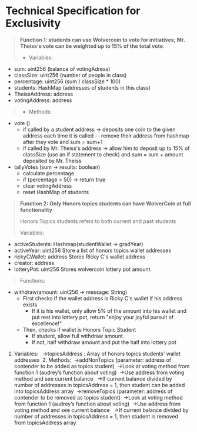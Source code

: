 # Technical Specification for Exclusivity 
> **Function 1: students can use Wolvercoin to vote for initiatives; Mr. Theiss's vote can be weighted up to 15% of the total vote**: 
> - Variables:
- sum: uint256 (balance of votingAdress)
- classSize: uint256 (number of people in class)
- percentage: uint256 (sum / classSize * 100)
- students: HashMap (addresses of students in this class)
- TheissAddress: address
- votingAddress: address
> - Methods:
- vote ()
  - if called by a student address -> deposits one coin to the given address each time it is called -- remove their address from hashmap after they vote and sum = sum+1
  - if called by Mr. Theiss's address -> allow him to deposit up to 15% of classSize (use an if statement to check) and sum = sum + amount deposited by Mr. Theiss
- tallyVotes (sum -> results: boolean)
  - calculate percentage
  - if (percentage > 50) -> return true
  - clear votingAddress
  - reset HashMap of students

> **Function 2: Only Honors topics students can have WolverCoin at full functionality**
> 
> Honors Topics students refers to both current and past students
> 
> Variables:
- activeStudents: Hashmap(studentWallet -> gradYear)
- activeYear: uint256 Store a list of honors topics wallet addresses
- rickyCWallet: address Stores Ricky C's wallet address
- creator: address
- lotteryPot: uint256 Stores wolvercoin lottery pot amount
> Functions:
- withdraw(amount: uint256 -> message: String)
  - First checks if the wallet address is Ricky C's wallet if his address exists
    - If it is his wallet, only allow 5% of the amount into his wallet and put rest into lottery pot, return "enjoy your joyful pursuit of excellence!"
  - Then, checks if wallet is Honors Topic Student
    - If student, allow full withdraw amount
    - If not, half withdraw amount and put the half into lottery pot

1.	Variables:  
      ->topicsAddress : Array of honors topics students’ wallet addresses 
	2.	Methods: 
      ->addNonTopics (parameter: address of contender to be added as topics student) 
            ->Look at voting method from function 1 (audrey’s function about voting) 
                  ->Use address from voting method and see current balance  
	          ->If current balance divided by number of addresses in topicsAddress = 1, then student can be added into topicsAddress array 
	    ->removeTopics (parameter: address of contender to be removed as topics student) 
	    	    ->Look at voting method from function 1 (audrey’s function about voting) 
		    	       ->Use address from voting method and see current balance  
		    	  ->If current balance divided by number of addresses in topicsAddress = 1, then student is removed from topicsAddress array 
